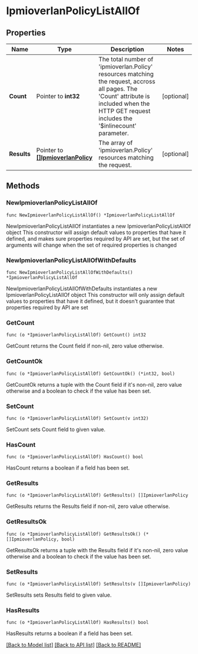 # IpmioverlanPolicyListAllOf

## Properties

Name | Type | Description | Notes
------------ | ------------- | ------------- | -------------
**Count** | Pointer to **int32** | The total number of &#39;ipmioverlan.Policy&#39; resources matching the request, accross all pages. The &#39;Count&#39; attribute is included when the HTTP GET request includes the &#39;$inlinecount&#39; parameter. | [optional] 
**Results** | Pointer to [**[]IpmioverlanPolicy**](ipmioverlan.Policy.md) | The array of &#39;ipmioverlan.Policy&#39; resources matching the request. | [optional] 

## Methods

### NewIpmioverlanPolicyListAllOf

`func NewIpmioverlanPolicyListAllOf() *IpmioverlanPolicyListAllOf`

NewIpmioverlanPolicyListAllOf instantiates a new IpmioverlanPolicyListAllOf object
This constructor will assign default values to properties that have it defined,
and makes sure properties required by API are set, but the set of arguments
will change when the set of required properties is changed

### NewIpmioverlanPolicyListAllOfWithDefaults

`func NewIpmioverlanPolicyListAllOfWithDefaults() *IpmioverlanPolicyListAllOf`

NewIpmioverlanPolicyListAllOfWithDefaults instantiates a new IpmioverlanPolicyListAllOf object
This constructor will only assign default values to properties that have it defined,
but it doesn't guarantee that properties required by API are set

### GetCount

`func (o *IpmioverlanPolicyListAllOf) GetCount() int32`

GetCount returns the Count field if non-nil, zero value otherwise.

### GetCountOk

`func (o *IpmioverlanPolicyListAllOf) GetCountOk() (*int32, bool)`

GetCountOk returns a tuple with the Count field if it's non-nil, zero value otherwise
and a boolean to check if the value has been set.

### SetCount

`func (o *IpmioverlanPolicyListAllOf) SetCount(v int32)`

SetCount sets Count field to given value.

### HasCount

`func (o *IpmioverlanPolicyListAllOf) HasCount() bool`

HasCount returns a boolean if a field has been set.

### GetResults

`func (o *IpmioverlanPolicyListAllOf) GetResults() []IpmioverlanPolicy`

GetResults returns the Results field if non-nil, zero value otherwise.

### GetResultsOk

`func (o *IpmioverlanPolicyListAllOf) GetResultsOk() (*[]IpmioverlanPolicy, bool)`

GetResultsOk returns a tuple with the Results field if it's non-nil, zero value otherwise
and a boolean to check if the value has been set.

### SetResults

`func (o *IpmioverlanPolicyListAllOf) SetResults(v []IpmioverlanPolicy)`

SetResults sets Results field to given value.

### HasResults

`func (o *IpmioverlanPolicyListAllOf) HasResults() bool`

HasResults returns a boolean if a field has been set.


[[Back to Model list]](../README.md#documentation-for-models) [[Back to API list]](../README.md#documentation-for-api-endpoints) [[Back to README]](../README.md)


